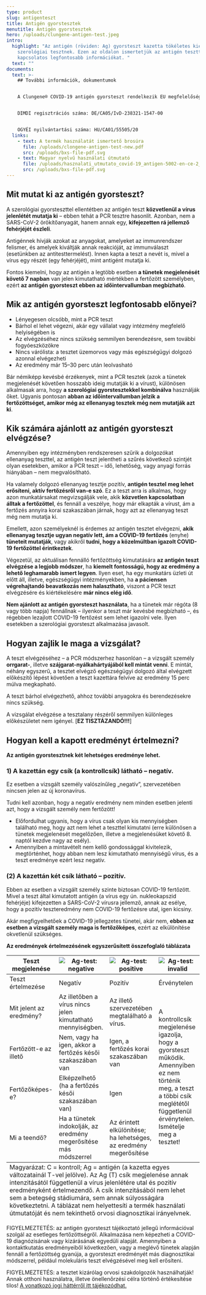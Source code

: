 ```yaml
---
type: product
slug: antigenteszt
title: Antigén gyorstesztek
menutitle: Antigén gyorstesztek
hero: /uploads/clungene-antigen-test.jpeg
intro:
  highlight: "Az antigén (röviden: Ag) gyorsteszt kazetta tökéletes kiegészítője a
    szerológiai tesztnek. Ezen az oldalon ismertetjük az antigén teszttel
    kapcsolatos legfontosabb információkat. "
  text: ""
documents:
  text: >-
    ## További információk, dokumentumok


    A Clungene® COVID-19 antigén gyorsteszt rendelkezik EU megfelelőségi nyilatkozattal, a termék az Európai Unióban regisztrálva van.


    DIMDI regisztrációs száma: DE/CA05/IvD-238321-1547-00


    OGYÉI nyilvántartási száma: HU/CA01/55505/20
  links:
    - text: A termék használatát ismertető brosúra
      file: /uploads/clongene-antigen-test-new.pdf
      src: /uploads/bxs-file-pdf.svg
    - text: Magyar nyelvű használati útmutató
      file: /uploads/hasznalati_utmutato_covid-19_antigen-5002-en-ce-2_0-109148202-1-1-.pdf
      src: /uploads/bxs-file-pdf.svg
---
```

## Mit mutat ki az antigén gyorsteszt?

A szerológiai gyorsteszttel ellentétben az antigén teszt **közvetlenül a vírus jelenlétét mutatja ki** – ebben tehát a PCR tesztre hasonlít. Azonban, nem a SARS-CoV-2 örökítőanyagát, hanem annak egy, **kifejezetten rá jellemző fehérjéjét észleli**.

Antigénnek hívják azokat az anyagokat, amelyeket az immunrendszer felismer, és amelyek kiváltják annak reakcióját, az immunválaszt (esetünkben az antitesttermelést). Innen kapta a teszt a nevét is, mivel a vírus egy részét (egy fehérjéjét), mint antigént mutatja ki.

Fontos kiemelni, hogy az antigén a legtöbb esetben **a tünetek megjelenését követő 7 napban** van jelen kimutatható mértékben a fertőzött személyben, ezért **az antigén gyorsteszt ebben az időintervallumban megbízható**.

## Mik az antigén gyorsteszt legfontosabb előnyei?

* Lényegesen olcsóbb, mint a PCR teszt
* Bárhol el lehet végezni, akár egy vállalat vagy intézmény megfelelő helyiségében is
* Az elvégzéséhez nincs szükség semmilyen berendezésre, sem további fogyóeszközökre
* Nincs várólista: a tesztet üzemorvos vagy más egészségügyi dolgozó azonnal elvégezheti
* Az eredmény már 15–30 perc után leolvasható

Bár némiképp kevésbé érzékenyek, mint a PCR tesztek (azok a tünetek megjelenését követően hosszabb ideig mutatják ki a vírust), különösen alkalmasak arra, hogy **a szerológiai gyorstesztekkel kombinálva** használják őket. Ugyanis pontosan **abban az időintervallumban jelzik a fertőzöttséget, amikor még az ellenanyag tesztek még nem mutatják azt ki**.

<CTA/>

## Kik számára ajánlott az antigén gyorsteszt elvégzése?

Amennyiben egy intézményben rendszeresen szűrik a dolgozókat ellenanyag teszttel, az antigén teszt jelentheti a szűrés következő szintjét olyan esetekben, amikor a PCR teszt – idő, lehetőség, vagy anyagi forrás hiányában – nem megvalósítható.

Ha valamely dolgozó ellenanyag tesztje pozitív, **antigén tesztel meg lehet erősíteni, aktív fertőzésről van-e szó**. Ez a teszt arra is alkalmas, hogy azon munkatársakat megvizsgálják vele, akik **közvetlen kapcsolatban álltak a fertőzöttel**, és fennáll a veszélye, hogy már elkapták a vírust, ám a fertőzés annyira korai szakaszában járnak, hogy azt az ellenanyag teszt még nem mutatja ki.

Emellett, azon személyeknél is érdemes az antigén tesztet elvégezni, **akik ellenanyag tesztje ugyan negatív lett, ám a COVID-19 fertőzés** (enyhe) **tüneteit mutatják**, vagy akikről **tudni, hogy a közelmúltban igazolt COVID-19 fertőzöttel érintkeztek**.

Végezetül, az aktuálisan fennálló fertőzöttség kimutatására **az antigén teszt elvégzése a legjobb módszer**, ha **kiemelt fontosságú, hogy az eredmény a lehető leghamarabb ismert legyen**. Ilyen eset, ha egy munkatárs üzleti út előtt áll, illetve, egészségügyi intézményekben, ha **a páciensen végrehajtandó beavatkozás nem halasztható**, viszont a PCR teszt elvégzésére és kiértékelésére **már nincs elég idő**.

**Nem ajánlott az antigén gyorsteszt használata**, ha a tünetek már régóta (8 vagy több napja) fennállnak – ilyenkor a teszt már kevésbé megbízható –, és régebben lezajlott COVID-19 fertőzést sem lehet igazolni vele. Ilyen esetekben a szerológiai gyorsteszt alkalmazása javasolt.

## Hogyan zajlik le maga a vizsgálat?

A teszt elvégzéséhez – a PCR módszerhez hasonlóan – a vizsgált személy **orrgarat-**, illetve **szájgarat-nyálkahártyájából kell mintát venni**. E mintát, néhány egyszerű, a tesztet elvégző egészségügyi dolgozó által elvégzett előkészítő lépést követően a teszt kazettára felvíve az eredmény 15 perc múlva megkapható.

A teszt bárhol elvégezhető, ahhoz további anyagokra és berendezésekre nincs szükség.

A vizsgálat elvégzése a tesztalany részéről semmilyen különleges előkészületet nem igényel. [**EZ TISZTÁZANDÓ!!!**] 

## Hogyan kell a kapott eredményt értelmezni?

**Az antigén gyorstesztnek két lehetséges eredménye lehet.**

### 1) A kazettán egy csík (a kontrollcsík) látható – negatív.

Ez esetben a vizsgált személy valószínűleg „negatív”, szervezetében nincsen jelen az új koronavírus.

Tudni kell azonban, hogy a negatív eredmény nem minden esetben jelenti azt, hogy a vizsgált személy nem fertőzött!

* Előfordulhat ugyanis, hogy a vírus csak olyan kis mennyiségben található meg, hogy azt nem lehet a teszttel kimutatni (erre különösen a tünetek megjelenését megelőzően, illetve a megjelenésüket követő 8. naptól kezdve nagy az esély).
* Amennyiben a mintavételt nem kellő gondossággal kivitelezik, megtörténhet, hogy abban nem lesz kimutatható mennyiségű vírus, és a teszt eredménye ezért lesz negatív.

### (2) A kazettán két csík látható – pozitív.

Ebben az esetben a vizsgált személy szinte biztosan COVID-19 fertőzött. Mivel a teszt által kimutatott antigén (a vírus egy ún. nukleokapszid fehérjéje) kifejezetten a SARS-CoV-2 vírusra jellemző, annak az esélye, hogy a pozitív teszteredmény nem COVID-19 fertőzésre utal, igen kicsiny.

Akár megfigyelhetőek a COVID-19 jellegzetes tünetei, akár nem, **ebben az esetben a vizsgált személy maga is fertőzőképes**, ezért az elkülönítése okvetlenül szükséges.

**Az eredmények értelmezésének egyszerűsített összefoglaló táblázata**

<table>
<thead>
<tr>
<th>Teszt megjelenése
</th>
<th>
<img style="max-height:128px;width:auto" alt="Ag-test: negative" src="/uploads/image1.jpeg" />
</th>
<th>
<img style="max-height:128px;width:auto" alt="Ag-test: positive" src="/uploads/image2.jpeg" />
</th>
<th>
<img style="max-height:128px;width:auto" alt="Ag-test: invalid" src="/uploads/image3.jpeg" />
</th>
</tr>
</thead>
<tbody>
<tr>
<td>Teszt értelmezése</td>
<td>Negatív</td>
<td>Pozitív</td>
<td>Érvénytelen</td>
</tr>
<tr>
<td>Mit jelent az eredmény?</td>
<td>Az illetőben a vírus nincs jelen kimutatható mennyiségben.</td>
<td>Az illető szervezetében megtalálható a vírus.</td>
<td rowspan="4">A kontrollcsík megjelenése igazolja, hogy a gyorsteszt működik. Amennyiben ez nem történik meg, a teszt a többi csík meglététől függetlenül érvénytelen. Ismételje meg a tesztet!</td>
</tr>
<tr>
<td>Fertőzött-e az illető</td>
<td>Nem, vagy ha igen, akkor a fertőzés késői szakaszában van</td>
<td>Igen, a fertőzés korai szakaszában van</td>
</tr>
<tr>
<td>Fertőzőképes-e?</td>
<td>Elképzelhető (ha a fertőzés késői szakaszában van)</td>
<td>Igen</td>
</tr>
<tr>
<td>Mi a teendő?</td>
<td>Ha a tünetek indokolják, az eredmény megerősítése más módszerrel</td>
<td>Az érintett elkülönítése; ha lehetséges, az eredmény megerősítése</td>
</tr><tfoot>
<tr>
<td colspan="4">
Magyarázat: C = kontroll; Ag = antigén (a kazetta egyes változatainál T-vel jelölve). Az Ag (T) csík megjelenése annak intenzitásától függetlenül a vírus jelenlétére utal és pozitív eredményként értelmezendő. A csík intenzitásából nem lehet sem a betegség stádiumára, sem annak súlyosságára következtetni. A táblázat nem helyettesíti a termék használati útmutatóját és nem tekinthető orvosi diagnosztikai irányelvnek.
</td>
</tr>
</tfoot>
</table>

<!--
## A COVID-19 antigén gyorsteszt használatát bemutató videó

\[Videó helye]

\[Aztán tennék ide egy call-to-action gombot, ismét]
-->

FIGYELMEZTETÉS: az antigén gyorsteszt tájékoztató jellegű információval szolgál az esetleges fertőzöttségről. Alkalmazása nem képezheti a COVID-19 diagnózisának vagy kizárásának egyedüli alapját. Amennyiben a kontaktkutatás eredményeiből következően, vagy a meglévő tünetek alapján fennáll a fertőzöttség gyanúja, a gyorsteszt eredményét más diagnosztikai módszerrel, például molekuláris teszt elvégzésével meg kell erősíteni.

FIGYELMEZTETÉS: a tesztet kizárólag orvosi szakdolgozók használhatják! Annak otthoni használatra, illetve önellenőrzési célra történő értékesítése tilos! [A vonatkozó jogi háttérről itt tájékozódhat.](https://covid-19.hbs.hu/miert-nincsenek-a-piacon-otthoni-hasznalatra-is-alkalmas-covid-19-tesztek)